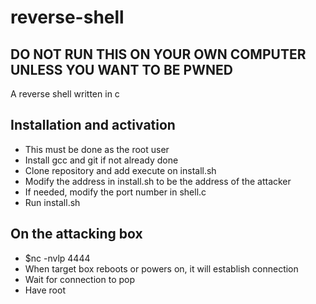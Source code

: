 # reverse-shell
## DO NOT RUN THIS ON YOUR OWN COMPUTER UNLESS YOU WANT TO BE PWNED
A reverse shell written in c

## Installation and activation
* This must be done as the root user
* Install gcc and git if not already done
* Clone repository and add execute on install.sh
* Modify the address in install.sh to be the address of the attacker
* If needed, modify the port number in shell.c
* Run install.sh

## On the attacking box
* $nc -nvlp 4444
* When target box reboots or powers on, it will establish connection
* Wait for connection to pop
* Have root

